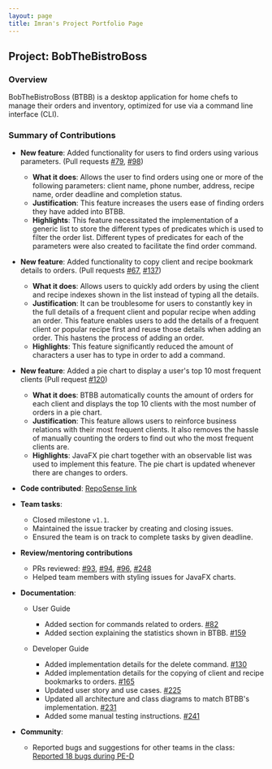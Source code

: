 ```yaml
---
layout: page
title: Imran's Project Portfolio Page
---
```


## Project: BobTheBistroBoss

### Overview
BobTheBistroBoss (BTBB) is a desktop application for home chefs to manage their orders and inventory, optimized for use via a command line interface (CLI).

### Summary of Contributions

* **New feature**: Added functionality for users to find orders using various parameters. (Pull requests [#79](https://github.com/AY2122S1-CS2103T-W16-2/tp/pull/79), [#98](https://github.com/AY2122S1-CS2103T-W16-2/tp/pull/98))
  * **What it does**: Allows the user to find orders using one or more of the following parameters: client name, phone
    number, address, recipe name, order deadline and completion status.
  * **Justification**: This feature increases the users ease of finding orders they have added into BTBB.
  * **Highlights**: This feature necessitated the implementation of a generic list to store the different types of
    predicates which is used to filter the order list. Different types of predicates for each of the parameters
    were also created to facilitate the find order command.

* **New feature**: Added functionality to copy client and recipe bookmark details to orders. (Pull requests [#67](https://github.com/AY2122S1-CS2103T-W16-2/tp/pull/67), [#137](https://github.com/AY2122S1-CS2103T-W16-2/tp/pull/137))
  * **What it does**: Allows users to quickly add orders by using the client and recipe indexes shown in the list
    instead of typing all the details.
  * **Justification**: It can be troublesome for users to constantly key in the full details of a frequent client and
    popular recipe when adding an order.
    This feature enables users to add the details of a frequent client or popular recipe first and reuse those details when adding an order.
    This hastens the process of adding an order.
  * **Highlights**: This feature significantly reduced the amount of characters a user has to type in order to add a
    command.

* **New feature**: Added a pie chart to display a user's top 10 most frequent clients (Pull request [#120](https://github.com/AY2122S1-CS2103T-W16-2/tp/pull/120))
  * **What it does**: BTBB automatically counts the amount of orders for each client and displays the top 10 clients
    with the most number of orders in a pie chart.
  * **Justification**: This feature allows users to reinforce business relations with their most frequent clients. It
    also removes the hassle of manually counting the orders to find out who the most frequent clients are.
  * **Highlights**: JavaFX pie chart together with an observable list was used to implement this feature. The pie chart
    is updated whenever there are changes to orders.

* **Code contributed**: [RepoSense link](https://nus-cs2103-ay2122s1.github.io/tp-dashboard/?search=&sort=groupTitle&sortWithin=title&timeframe=commit&mergegroup=&groupSelect=groupByRepos&breakdown=true&checkedFileTypes=docs~functional-code~test-code~other&since=2021-09-17&tabOpen=true&tabType=authorship&tabAuthor=Imranr2&tabRepo=AY2122S1-CS2103T-W16-2%2Ftp%5Bmaster%5D&authorshipIsMergeGroup=false&authorshipFileTypes=docs~functional-code~test-code&authorshipIsBinaryFileTypeChecked=false)

* **Team tasks**:
  * Closed milestone `v1.1`.
  * Maintained the issue tracker by creating and closing issues.
  * Ensured the team is on track to complete tasks by given deadline.

* **Review/mentoring contributions**
  * PRs reviewed: [#93](https://github.com/AY2122S1-CS2103T-W16-2/tp/pull/93),
    [#94](https://github.com/AY2122S1-CS2103T-W16-2/tp/pull/94),
    [#96](https://github.com/AY2122S1-CS2103T-W16-2/tp/pull/96),
    [#248](https://github.com/AY2122S1-CS2103T-W16-2/tp/pull/248)
  * Helped team members with styling issues for JavaFX charts.

* **Documentation**:
  * User Guide
    * Added section for commands related to orders. [#82](https://github.com/AY2122S1-CS2103T-W16-2/tp/pull/82)
    * Added section explaining the statistics shown in BTBB. [#159](https://github.com/AY2122S1-CS2103T-W16-2/tp/pull/159)

  * Developer Guide
    * Added implementation details for the delete command. [#130](https://github.com/AY2122S1-CS2103T-W16-2/tp/pull/130)
    * Added implementation details for the copying of client and recipe bookmarks to orders. [#165](https://github.com/AY2122S1-CS2103T-W16-2/tp/pull/165)
    * Updated user story and use cases. [#225](https://github.com/AY2122S1-CS2103T-W16-2/tp/pull/225)
    * Updated all architecture and class diagrams to match BTBB's implementation. [#231](https://github.com/AY2122S1-CS2103T-W16-2/tp/pull/231)
    * Added some manual testing instructions. [#241](https://github.com/AY2122S1-CS2103T-W16-2/tp/pull/241)

* **Community**:
  * Reported bugs and suggestions for other teams in the class: [Reported 18 bugs during PE-D](https://github.com/Imranr2/ped/issues)

